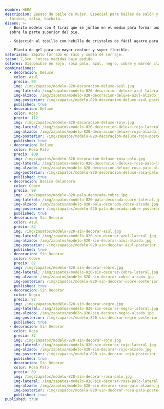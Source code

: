 ```yaml
---
nombre: HERA
descripcion: Zapato de baile de mujer. Especial para bailes de salón y bailes
  latinos, salsa, bachata...
diseno: >-
  - Bonito modelo con 4 tiras que se juntan en el medio para formar una trenza
  sobre la parte superior del pie.

  - Sujección al tobillo con hebilla de cristales de fácil agarre para no tener que desabrocharla.

  - Planta de gel para un mayor confort y super flexible.
materiales: Zapato forrado en raso y suela de serraje.
tacon: 7,5cm  *otras medidas bajo pedido
colores: Disponible en rojo, rosa palo, azul, negro, cobre y marrón claro.
combinaciones:
  - decoracion: Deluxe
    color: Azul
    precio: 99
    img: /img/zapatos/modelo-820-decoracion-deluxe-azul.jpg
    img-lateral: /img/zapatos/modelo-820-decoracion-deluxe-azul-lateral.jpg
    img-alzado: /img/zapatos/modelo-820-decoracion-deluxe-azul-alzado.jpg
    img-posterior: /img/zapatos/modelo-820-decoracion-deluxe-azul-posterior.jpg
    published: true
  - decoracion: Deluxe
    color: Rojo
    precio: 112
    img: /img/zapatos/modelo-820-decoracion-deluxe-rojo.jpg
    img-lateral: /img/zapatos/modelo-820-decoracion-deluxe-rojo-lateral.jpg
    img-alzado: /img/zapatos/modelo-820-decoracion-deluxe-rojo-alzado.jpg
    img-posterior: /img/zapatos/modelo-820-decoracion-deluxe-rojo-posterior.jpg
    published: true
  - decoracion: Deluxe
    color: Rosa Palo
    precio: 109
    img: /img/zapatos/modelo-820-decoracion-deluxe-rosa-palo.jpg
    img-lateral: /img/zapatos/modelo-820-decoracion-deluxe-rosa-palo-lateral.jpg
    img-alzado: /img/zapatos/modelo-820-decoracion-deluxe-rosa-palo-alzado.jpg
    img-posterior: /img/zapatos/modelo-820-decoracion-deluxe-rosa-palo-posterior.jpg
    published: true
  - decoracion: Basica delantera
    color: Cobre
    precio: 99
    img: /img/zapatos/modelo-820-pala-decorada-cobre.jpg
    img-lateral: /img/zapatos/modelo-820-pala-decorada-cobre-lateral.jpg
    img-alzado: /img/zapatos/modelo-820-pala-decorada-cobre-alzado.jpg
    img-posterior: /img/zapatos/modelo-820-pala-decorada-cobre-posterior.jpg
    published: true
  - decoracion: Sin Decorar
    color: Azul
    precio: 82
    img: /img/zapatos/modelo-820-sin-decorar-azul.jpg
    img-lateral: /img/zapatos/modelo-820-sin-decorar-azul-lateral.jpg
    img-alzado: /img/zapatos/modelo-820-sin-decorar-azul-alzado.jpg
    img-posterior: /img/zapatos/modelo-820-sin-decorar-azul-posterior.jpg
    published: true
  - decoracion: Sin Decorar
    color: Cobre
    precio: 82
    img: /img/zapatos/modelo-820-sin-decorar-cobre.jpg
    img-lateral: /img/zapatos/modelo-820-sin-decorar-cobre-lateral.jpg
    img-alzado: /img/zapatos/modelo-820-sin-decorar-cobre-alzado.jpg
    img-posterior: /img/zapatos/modelo-820-sin-decorar-cobre-posterior.jpg
    published: true
  - decoracion: Sin Decorar
    color: Negro
    precio: 82
    img: /img/zapatos/modelo-820-sin-decorar-negro.jpg
    img-lateral: /img/zapatos/modelo-820-sin-decorar-negro-lateral.jpg
    img-alzado: /img/zapatos/modelo-820-sin-decorar-negro-alzado.jpg
    img-posterior: /img/zapatos/modelo-820-sin-decorar-negro-posterior.jpg
    published: true
  - decoracion: Sin Decorar
    color: Rojo
    precio: 82
    img: /img/zapatos/modelo-820-sin-decorar-rojo.jpg
    img-lateral: /img/zapatos/modelo-820-sin-decorar-rojo-lateral.jpg
    img-alzado: /img/zapatos/modelo-820-sin-decorar-rojo-alzado.jpg
    img-posterior: /img/zapatos/modelo-820-sin-decorar-rojo-posterior.jpg
    published: true
  - decoracion: Sin Decorar
    color: Rosa Palo
    precio: 89
    img: /img/zapatos/modelo-820-sin-decorar-rosa-palo.jpg
    img-lateral: /img/zapatos/modelo-820-sin-decorar-rosa-palo-lateral.jpg
    img-alzado: /img/zapatos/modelo-820-sin-decorar-rosa-palo-alzado.jpg
    img-posterior: /img/zapatos/modelo-820-sin-decorar-rosa-palo-posterior.jpg
    published: true
published: true
---
```

